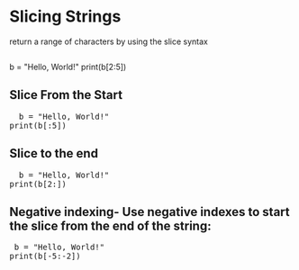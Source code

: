 # Slicing Strings
return a range of characters by using the slice syntax
<pre></pre>
b = "Hello, World!"
print(b[2:5]) 
</pre>
## Slice From the Start
<pre>
  b = "Hello, World!"
print(b[:5])
</pre>
## Slice to the end
<pre>
  b = "Hello, World!"
print(b[2:])
</pre>
## Negative indexing- Use negative indexes to start the slice from the end of the string:
<pre>
 b = "Hello, World!"
print(b[-5:-2])
</pre>
